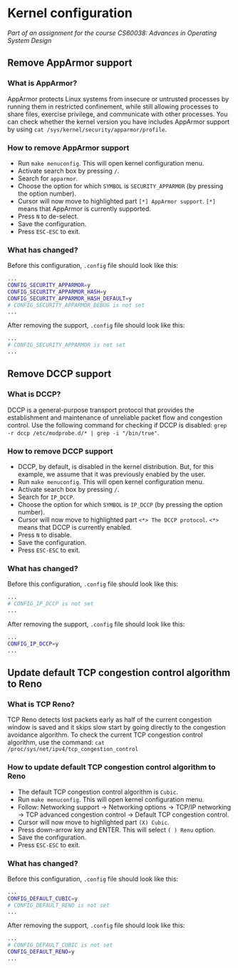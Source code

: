 # Kernel configuration

*Part of an assignment for the course CS60038: Advances in Operating System Design*

## Remove AppArmor support

### What is AppArmor?

AppArmor protects Linux systems from insecure or untrusted processes by running them in restricted
confinement, while still allowing processes to share files, exercise privilege, and communicate with other
processes. You can check whether the kernel version you have includes AppArmor support by using `cat /sys/kernel/security/apparmor/profile`.

### How to remove AppArmor support

* Run `make menuconfig`. This will open kernel configuration menu.
* Activate search box by pressing `/`.
* Search for `apparmor`.
* Choose the option for which `SYMBOL` is `SECURITY_APPARMOR` (by pressing the option number).
* Cursor will now move to highlighted part `[*] AppArmor support`. `[*]` means that AppArmor is currently supported.
* Press `N` to de-select.
* Save the configuration. 
* Press `ESC-ESC` to exit.

### What has changed?

Before this configuration, `.config` file should look like this:

```bash
...
CONFIG_SECURITY_APPARMOR=y
CONFIG_SECURITY_APPARMOR_HASH=y
CONFIG_SECURITY_APPARMOR_HASH_DEFAULT=y
# CONFIG_SECURITY_APPARMOR_DEBUG is not set
...
```

After removing the support, `.config` file should look like this:

```bash
...
# CONFIG_SECURITY_APPARMOR is not set
...
```

## Remove DCCP support

### What is DCCP?

DCCP is a general-purpose transport protocol that provides the establishment and maintenance of
unreliable packet flow and congestion control. Use the following command for checking if DCCP is
disabled: `grep -r dccp /etc/modprobe.d/* | grep -i "/bin/true"`.

### How to remove DCCP support

* DCCP, by default, is disabled in the kernel distribution. But, for this example, we assume that it was previously enabled by the user.
* Run `make menuconfig`. This will open kernel configuration menu.
* Activate search box by pressing `/`.
* Search for `IP_DCCP`.
* Choose the option for which `SYMBOL` is `IP_DCCP` (by pressing the option number).
* Cursor will now move to highlighted part `<*> The DCCP protocol`. `<*>` means that DCCP is currently enabled.
* Press `N` to disable.
* Save the configuration. 
* Press `ESC-ESC` to exit.

### What has changed?

Before this configuration, `.config` file should look like this:

```bash
...
# CONFIG_IP_DCCP is not set
...
```

After removing the support, `.config` file should look like this:

```bash
...
CONFIG_IP_DCCP=y
...
```

## Update default TCP congestion control algorithm to Reno

### What is TCP Reno?

TCP Reno detects lost packets early as half of the current congestion window is saved and it skips slow
start by going directly to the congestion avoidance algorithm. To check the current TCP congestion
control algorithm, use the command: `cat /proc/sys/net/ipv4/tcp_congestion_control`

### How to update default TCP congestion control algorithm to Reno

* The default TCP congestion control algorithm is `Cubic`. 
* Run `make menuconfig`. This will open kernel configuration menu.
* Follow: Networking support -> Networking options -> TCP/IP networking -> TCP advanced congestion control -> Default TCP congestion control.
* Cursor will now move to highlighted part `(X) Cubic`. 
* Press down-arrow key and ENTER. This will select `( ) Renu` option.
* Save the configuration. 
* Press `ESC-ESC` to exit.

### What has changed?

Before this configuration, `.config` file should look like this:

```bash
...
CONFIG_DEFAULT_CUBIC=y
# CONFIG_DEFAULT_RENO is not set
...
```

After removing the support, `.config` file should look like this:

```bash
...
# CONFIG_DEFAULT_CUBIC is not set
CONFIG_DEFAULT_RENO=y
...
```
